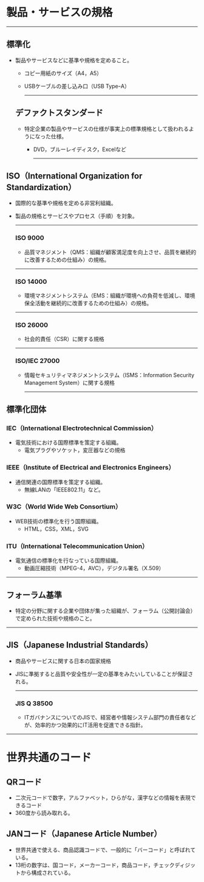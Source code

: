 # 製品・サービスの規格

---

## 標準化

- 製品やサービスなどに基準や規格を定めること。
    - コピー用紙のサイズ（A4，A5）
    - USBケーブルの差し込み口（USB TypeｰA）
        
        ---
        
    
    ## デファクトスタンダード
    
    - 特定企業の製品やサービスの仕様が事実上の標準規格として扱われるようになった仕様。
        - DVD，ブルーレイディスク，Excelなど
            
            ---
            

## ISO（International Organization for Standardization）

- 国際的な基準や規格を定める非営利組織。
- 製品の規格とサービスやプロセス（手順）を対象。
    
    ---
    
    ### ISO 9000
    
    - 品質マネジメント（QMS：組織が顧客満足度を向上させ、品質を継続的に改善するための仕組み）の規格。
    
    ---
    
    ### ISO 14000
    
    - 環境マネジメントシステム（EMS：組織が環境への負荷を低減し、環境保全活動を継続的に改善するための仕組み）の規格。
    
    ---
    
    ### ISO 26000
    
    - 社会的責任（CSR）に関する規格
    
    ---
    
    ### ISO/IEC 27000
    
    - 情報セキュリティマネジメントシステム（ISMS：Information Security Management System）に関する規格
        
        ---
        

## 標準化団体

### IEC（International Electrotechnical Commission）

- 電気技術における国際標準を策定する組織。
    - 電気プラグやソケット，変圧器などの規格

### IEEE（Institute of Electrical and Electronics Engineers）

- 通信関連の国際標準を策定する組織。
    - 無線LANの「IEEE802.11」など。

### W3C（World Wide Web Consortium）

- WEB技術の標準化を行う国際組織。
    - HTML，CSS，XML，SVG

### ITU（International Telecommunication Union）

- 電気通信の標準化を行なっている国際組織。
    - 動画圧縮技術（MPEG-4，AVC），デジタル署名（X.509）

---

## フォーラム基準

- 特定の分野に関する企業や団体が集った組織が、フォーラム（公開討論会）で定められた技術や規格のこと。

---

## JIS（Japanese Industrial Standards）

- 商品やサービスに関する日本の国家規格
- JISに準拠すると品質や安全性が一定の基準をみたいしていることが保証される。
    
    ---
    
    ### JIS Q 38500
    
    - ITガバナンスについてのJISで、経営者や情報システム部門の責任者などが、効率的かつ効果的にIT活用を促進できる指針。

---

# 世界共通のコード

## QRコード

- 二次元コードで数字，アルファベット，ひらがな，漢字などの情報を表現できるコード
- 360度から読み取れる。

## JANコード（Japanese Article Number）

- 世界共通で使える、商品認識コードで、一般的に「バーコード」と呼ばれている。
- 13桁の数字は、国コード，メーカーコード，商品コード，チェックディジットから構成されている。
